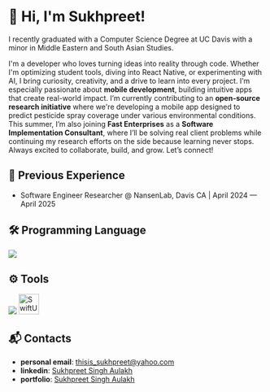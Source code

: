 # 👋 Hi, I'm Sukhpreet!

I recently graduated with a Computer Science Degree at UC Davis with a minor in Middle Eastern and South Asian Studies. 

I'm a developer who loves turning ideas into reality through code. Whether I'm optimizing student tools, diving into React Native, or experimenting with AI, I bring curiosity, creativity, and a drive to learn into every project.
I’m especially passionate about **mobile development**, building intuitive apps that create real-world impact. I’m currently contributing to an **open-source research initiative** where we're developing a mobile app designed to predict pesticide spray coverage under various environmental conditions.
This summer, I’m also joining **Fast Enterprises** as a **Software Implementation Consultant**, where I’ll be solving real client problems while continuing my research efforts on the side because learning never stops.
Always excited to collaborate, build, and grow. Let’s connect!

## 💼 Previous Experience
- Software Engineer Researcher @ NansenLab, Davis CA | April 2024 — April 2025

## 🛠️ Programming Language
<img src="https://skillicons.dev/icons?i=py,java,cpp,c,cs,lua,js,ts,html,css,sql" />

## ⚙️ Tools
<img src="https://skillicons.dev/icons?i=flask,fastapi,react,django,nextjs,nodejs,prisma,vite,git,maven,docker,neovim,aws,azure,tensorflow" />
<img src="https://developer.apple.com/assets/elements/icons/swift/swift-64x64_2x.png" alt="SwiftUI" width="40" height="40" />

## 📬 Contacts
- **personal email**: [thisis_sukhpreet@yahoo.com](mailto:thisis_sukhpreet@yahoo.com)
- **linkedin**: [Sukhpreet Singh Aulakh](https://www.linkedin.com/in/sukhpreetaulakh/)
- **portfolio**: [Sukhpreet Singh Aulakh](https://sukhpreet-singh-aulakh.vercel.app/)

